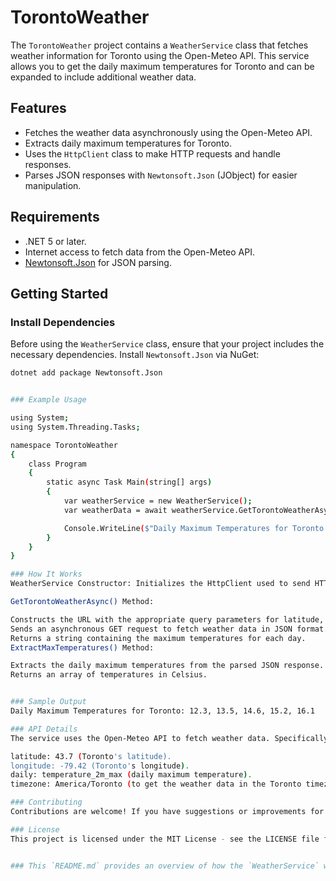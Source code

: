 ﻿# TorontoWeather

The `TorontoWeather` project contains a `WeatherService` class that fetches weather information for Toronto using the Open-Meteo API. This service allows you to get the daily maximum temperatures for Toronto and can be expanded to include additional weather data.

## Features

- Fetches the weather data asynchronously using the Open-Meteo API.
- Extracts daily maximum temperatures for Toronto.
- Uses the `HttpClient` class to make HTTP requests and handle responses.
- Parses JSON responses with `Newtonsoft.Json` (JObject) for easier manipulation.

## Requirements

- .NET 5 or later.
- Internet access to fetch data from the Open-Meteo API.
- [Newtonsoft.Json](https://www.nuget.org/packages/Newtonsoft.Json/) for JSON parsing.

## Getting Started

### Install Dependencies

Before using the `WeatherService` class, ensure that your project includes the necessary dependencies. Install `Newtonsoft.Json` via NuGet:

```bash
dotnet add package Newtonsoft.Json


### Example Usage

using System;
using System.Threading.Tasks;

namespace TorontoWeather
{
    class Program
    {
        static async Task Main(string[] args)
        {
            var weatherService = new WeatherService();
            var weatherData = await weatherService.GetTorontoWeatherAsync();

            Console.WriteLine($"Daily Maximum Temperatures for Toronto: {weatherData}");
        }
    }
}

### How It Works
WeatherService Constructor: Initializes the HttpClient used to send HTTP requests.

GetTorontoWeatherAsync() Method:

Constructs the URL with the appropriate query parameters for latitude, longitude, and the required data (daily max temperature and timezone).
Sends an asynchronous GET request to fetch weather data in JSON format.
Returns a string containing the maximum temperatures for each day.
ExtractMaxTemperatures() Method:

Extracts the daily maximum temperatures from the parsed JSON response.
Returns an array of temperatures in Celsius.


### Sample Output
Daily Maximum Temperatures for Toronto: 12.3, 13.5, 14.6, 15.2, 16.1

### API Details
The service uses the Open-Meteo API to fetch weather data. Specifically, it requests:

latitude: 43.7 (Toronto's latitude).
longitude: -79.42 (Toronto's longitude).
daily: temperature_2m_max (daily maximum temperature).
timezone: America/Toronto (to get the weather data in the Toronto timezone).

### Contributing
Contributions are welcome! If you have suggestions or improvements for this service, feel free to fork this repository and submit a pull request.

### License
This project is licensed under the MIT License - see the LICENSE file for details.


### This `README.md` provides an overview of how the `WeatherService` works, its functionality, and how to use it in a .NET Core application. Let me know if you need further adjustments!
